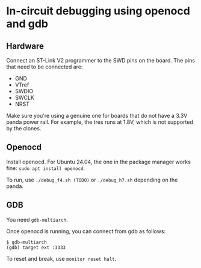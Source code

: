 # In-circuit debugging using openocd and gdb

## Hardware
Connect an ST-Link V2 programmer to the SWD pins on the board. The pins that need to be connected are:
- GND
- VTref
- SWDIO
- SWCLK
- NRST

Make sure you're using a genuine one for boards that do not have a 3.3V panda power rail. For example, the tres runs at 1.8V, which is not supported by the clones.

## Openocd
Install openocd. For Ubuntu 24.04, the one in the package manager works fine: `sudo apt install openocd`.

To run, use `./debug_f4.sh (TODO)` or `./debug_h7.sh` depending on the panda.

## GDB
You need `gdb-multiarch`.

Once openocd is running, you can connect from gdb as follows:
```
$ gdb-multiarch
(gdb) target ext :3333
```
To reset and break, use `monitor reset halt`.
